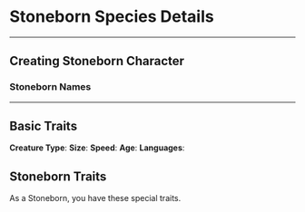 # Stoneborn Species Details


---
## Creating Stoneborn Character



### Stoneborn Names

---
## Basic Traits

**Creature Type**: 
**Size**: 
**Speed**: 
**Age**: 
**Languages**: 
## Stoneborn Traits

As a Stoneborn, you have these special traits.
